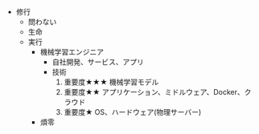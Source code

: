 



* 修行
    * 問わない
    * 生命
    * 実行
        * 機械学習エンジニア
            * 自社開発、サービス、アプリ
            * 技術
                1. 重要度★★★ 機械学習モデル
                1. 重要度★★ アプリケーション、ミドルウェア、Docker、クラウド
                1. 重要度★ OS、ハードウェア(物理サーバー)
        * 煩零

